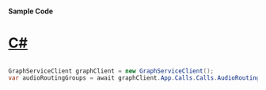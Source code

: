 #### Sample Code
# [C#](#tab/Csharp)

```C#

GraphServiceClient graphClient = new GraphServiceClient();
var audioRoutingGroups = await graphClient.App.Calls.Calls.AudioRoutingGroups.Request().GetAsync();

```